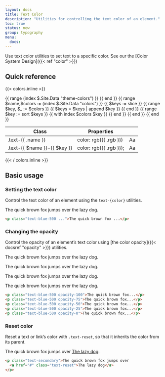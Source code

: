 ```yaml
---
layout: docs
title: Text Color
description: "Utilities for controlling the text color of an element."
toc: true
status: new
group: typography
menu:
  docs:    
---
```


Use text color utilities to set text to a specific color. See our the [Color System Design]({{< ref "color" >}})

## Quick reference

{{< colors.inline >}}
<table class="table">
  <thead>
    <tr>
      <th>Class</th>
      <th class="d-none d-md-table-cell">Properties</th>
      <th></th>
    </tr>
  </thead>
  <tbody>
     {{ range (index $.Site.Data "theme-colors") }}
      <tr>
        <td class="text-green-400">.text-{{ .name }}</td>
        <td class="text-purple-300 d-none d-md-table-cell">color: rgb({{ .rgb }})</td>
        <td class="fw-semibold"><span style="color: rgb({{ .rgb }})">Aa</span></td>
      </tr>
    {{ end }}
    {{ range $name,$colors := (index $.Site.Data "colors") }}
      {{ $keys := slice }}
      {{ range $key, $_ := $colors }}
        {{ $keys = $keys | append $key }}
      {{ end }}
      {{ range $key := sort $keys }}
        {{ with index $colors $key }}
          <tr>
            <td class="text-green-400">.text-{{ $name }}-{{ $key }}</td>
            <td class="text-purple-300 d-none d-md-table-cell">color: rgb({{ .rgb }});</td>
            <td class="fw-semibold"><span style="color: rgb({{ .rgb }})">Aa</span></td>
          </tr>
        {{ end }}
      {{ end }}
    {{ end }}
  </tbody>
</table>
{{< / colors.inline >}}

## Basic usage

### Setting the text color

Control the text color of an element using the `text-{color}` utilities.

<div class="bd-example text-center">
  <p class="text-blue-500 fs-5 fw-semibold">The quick brown fox jumps over the lazy dog.</p>
</div>


```html
<p class="text-blue-500 ...">The quick brown fox ...</p>
```

### Changing the opacity

Control the opacity of an element’s text color using [the color opacity]({{< docsref "opacity" >}}) utilities.

<div class="bd-example text-center">
  <p class="text-blue-500 opacity-100 fs-5 fw-semibold">The quick brown fox jumps over the lazy dog.</p>
  <p class="text-blue-500 opacity-75 fs-5 fw-semibold">The quick brown fox jumps over the lazy dog.</p>
  <p class="text-blue-500 opacity-50 fs-5 fw-semibold">The quick brown fox jumps over the lazy dog.</p>
  <p class="text-blue-500 opacity-25 fw-semibold">The quick brown fox jumps over the lazy dog.</p>
</div>

```html
<p class="text-blue-500 opacity-100">The quick brown fox...</p>
<p class="text-blue-500 opacity-75">The quick brown fox...</p>
<p class="text-blue-500 opacity-50">The quick brown fox...</p>
<p class="text-blue-500 opacity-25">The quick brown fox...</p>
<p class="text-blue-500 opacity-0">The quick brown fox...</p>
```

### Reset color

Reset a text or link’s color with `.text-reset`, so that it inherits the color from its parent.

<div class="bd-example text-center">
  <p class="text-secondary fs-5 fw-semibold">The quick brown fox jumps over <a href="#" class="text-reset text-decoration-underline">The lazy dog</a>.</p>
</div>

```html
<p class="text-secondary">The quick brown fox jumps over
  <a href="#" class="text-reset">The lazy dog</a>
</p>
```
